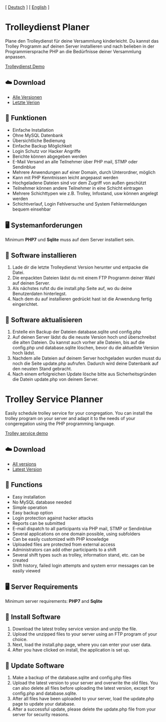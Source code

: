 [ [Deutsch](#trolleydienst-planer) ] [ [English](#trolley-service-planner) ]

# Trolleydienst Planer
Plane den Trolleydienst für deine Versammlung kinderleicht.
Du kannst das Trolley Programm auf deinen Server installieren und nach belieben in der Programmiersprache PHP an die Bedürfnisse deiner Versammlung anpassen.

[Trolleydienst Demo](https://trolleydienst-demo.schillermann.de/)

## :cloud: Download
- [Alle Versionen](https://github.com/schillermann/trolleydienst-php/tags)
- [Letzte Verion](https://github.com/schillermann/trolleydienst-php/releases/tag/1.11.3)


## :gem: Funktionen
- Einfache Installation
- Ohne MySQL Datenbank
- Übersichtliche Bedienung
- Einfache Backup Möglichkeit
- Login Schutz vor Hacker Angriffe
- Berichte können abgegeben werden
- E-Mail Versand an alle Teilnehmer über PHP mail, STMP oder Sendinblue
- Mehrere Anwendungen auf einer Domain, durch Unterordner, möglich 
- Kann mit PHP Kenntnissen leicht angepasst werden
- Hochgeladene Dateien sind vor dem Zugriff von außen geschützt
- Teilnehmer können andere Teilnehmer in eine Schicht eintragen
- Mehrere Schichttypen wie z.B. Trolley, Infostand, usw können angelegt werden
- Schichtverlauf, Login Fehlversuche und System Fehlermeldungen bequem einsehbar

## :desktop_computer: Systemanforderungen
Minimum **PHP7** und **Sqlite** muss auf dem Server installiert sein.

## :floppy_disk: Software installieren
1. Lade dir die letzte Trolleydienst Version herunter und entpacke die Datei.
2. Die enpackten Dateien lädst du mit einem FTP Programm deiner Wahl auf deinen Server.
3. Als nächstes rufst du die install.php Seite auf, wo du deine Benutzerdaten hinterlegst.
4. Nach dem du auf installieren gedrückt hast ist die Anwendung fertig eingerichtet.

## :wrench: Software aktualisieren
1. Erstelle ein Backup der Dateien database.sqlite und config.php
2. Auf deinen Server lädst du die neuste Version hoch und überschreibst die alten Dateien. Du kannst auch vorher alle Dateien, bis auf die config.php und database.sqlite löschen, bevor du die aktuellste Version hoch lädst.
3. Nachdem alle Dateien auf deinem Server hochgeladen wurden musst du noch die Seite update.php aufrufen. Dadurch wird deine Datenbank auf den neusten Stand gebracht.
4. Nach einem erfolgreichen Update lösche bitte aus Sicherheitsgründen die Datein update.php von deinem Server.

# Trolley Service Planner
Easily schedule trolley service for your congregation.
You can install the trolley program on your server and adapt it to the needs of your congeregation using the PHP programming language.

[Trolley service demo](https://trolleydienst-demo.schillermann.de/)

## :cloud: Download
- [All versions](https://github.com/schillermann/trolleydienst-php/tags)
- [Latest Version](https://github.com/schillermann/trolleydienst-php/releases/tag/1.11.3)


## :gem: Functions
- Easy installation
- No MySQL database needed
- Simple operation
- Easy backup option
- Login protection against hacker attacks
- Reports can be submitted
- E-mail dispatch to all participants via PHP mail, STMP or Sendinblue
- Several applications on one domain possible, using subfolders
- Can be easily customized with PHP knowledge
- Uploaded files are protected from external access
- Administrators can add other participants to a shift
- Several shift types such as trolley, information stand, etc. can be created
- Shift history, failed login attempts and system error messages can be easily viewed

## :desktop_computer: Server Requirements
Minimum server requirements: **PHP7** and **Sqlite**

## :floppy_disk: Install Software
1. Download the latest trolley service version and unzip the file.
2. Upload the unzipped files to your server using an FTP program of your choice.
3. Next, load the install.php page, where you can enter your user data.
4. After you have clicked on install, the application is set up.

## :wrench: Update Software
1. Make a backup of the database.sqlite and config.php files
2. Upload the latest version to your server and overwrite the old files. You can also delete all files before uploading the latest version, except for config.php and database.sqlite.
3. After all files have been uploaded to your server, load the update.php page to update your database.
4. After a successful update, please delete the update.php file from your server for security reasons.
